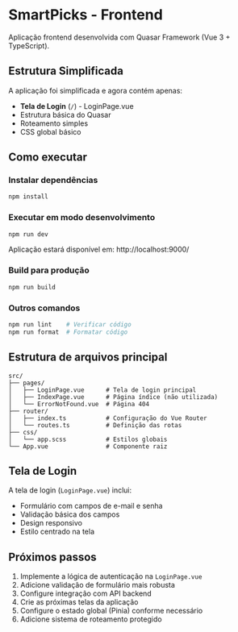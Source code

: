 # SmartPicks - Frontend

Aplicação frontend desenvolvida com Quasar Framework (Vue 3 + TypeScript).

## Estrutura Simplificada

A aplicação foi simplificada e agora contém apenas:

- **Tela de Login** (`/`) - LoginPage.vue
- Estrutura básica do Quasar
- Roteamento simples
- CSS global básico

## Como executar

### Instalar dependências

```bash
npm install
```

### Executar em modo desenvolvimento

```bash
npm run dev
```

Aplicação estará disponível em: http://localhost:9000/

### Build para produção

```bash
npm run build
```

### Outros comandos

```bash
npm run lint    # Verificar código
npm run format  # Formatar código
```

## Estrutura de arquivos principal

```
src/
├── pages/
│   ├── LoginPage.vue      # Tela de login principal
│   ├── IndexPage.vue      # Página índice (não utilizada)
│   └── ErrorNotFound.vue  # Página 404
├── router/
│   ├── index.ts           # Configuração do Vue Router
│   └── routes.ts          # Definição das rotas
├── css/
│   └── app.scss           # Estilos globais
└── App.vue                # Componente raiz
```

## Tela de Login

A tela de login (`LoginPage.vue`) inclui:

- Formulário com campos de e-mail e senha
- Validação básica dos campos
- Design responsivo
- Estilo centrado na tela

## Próximos passos

1. Implemente a lógica de autenticação na `LoginPage.vue`
2. Adicione validação de formulário mais robusta
3. Configure integração com API backend
4. Crie as próximas telas da aplicação
5. Configure o estado global (Pinia) conforme necessário
6. Adicione sistema de roteamento protegido
